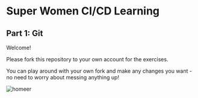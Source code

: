# Super Women CI/CD Learning
## Part 1: Git

Welcome!

Please fork this repository to your own account for the exercises.

You can play around with your own fork and make any changes you want - no need to worry about messing anything up!

![homeer](https://user-images.githubusercontent.com/102173104/159528691-e012c19c-173d-4a92-9bef-4e96a399776f.gif)
